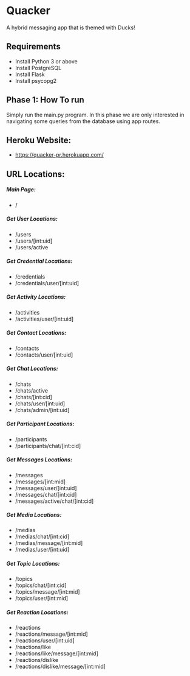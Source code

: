 # Quacker
A hybrid messaging app that is themed with Ducks!

## Requirements 
* Install Python 3 or above
* Install PostgreSQL
* Install Flask
* Install psycopg2

## Phase 1: How To run

Simply run the main.py program. In this phase we are
only interested in navigating some queries from the 
database using app routes. 

## Heroku Website:
* https://quacker-pr.herokuapp.com/

## URL Locations:
##### Main Page:
* /
##### Get User Locations: 
* /users
* /users/[int:uid]
* /users/active
##### Get Credential Locations:
* /credentials
* /credentials/user/[int:uid]
##### Get Activity Locations:
* /activities
* /activities/user/[int:uid]
##### Get Contact Locations:
* /contacts
* /contacts/user/[int:uid]
##### Get Chat Locations:
* /chats
* /chats/active
* /chats/[int:cid]
* /chats/user/[int:uid]
* /chats/admin/[int:uid]
##### Get Participant Locations:
* /participants
* /participants/chat/[int:cid]
##### Get Messages Locations:
* /messages
* /messages/[int:mid]
* /messages/user/[int:uid]
* /messages/chat/[int:cid]
* /messages/active/chat/[int:cid]
##### Get Media Locations:
* /medias
* /medias/chat/[int:cid]
* /medias/message/[int:mid]
* /medias/user/[int:uid]
##### Get Topic Locations:
* /topics
* /topics/chat/[int:cid]
* /topics/message/[int:mid]
* /topics/user/[int:mid]
##### Get Reaction Locations:
* /reactions
* /reactions/message/[int:mid]
* /reactions/user/[int:uid]
* /reactions/like
* /reactions/like/message/[int:mid]
* /reactions/dislike
* /reactions/dislike/message/[int:mid]

